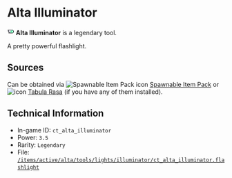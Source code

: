 # Alta Illuminator

<img src="https://raw.githubusercontent.com/Ceterai/Enternia/main/items/active/alta/tools/lights/illuminator/icon.png" alt="Alta Illuminator icon" loading="lazy" width="auto" height="16px"/> **Alta Illuminator** is a legendary tool.

A pretty powerful flashlight.

## Sources

Can be obtained via <img src="https://raw.githubusercontent.com/Silverfeelin/Starbound-SpawnableItemPack/master/interface/sip/iconSmall.png" alt="Spawnable Item Pack icon" width="18" height="14"/> [Spawnable Item Pack](https://steamcommunity.com/sharedfiles/filedetails/?id=733665104) or <img src="https://steamuserimages-a.akamaihd.net/ugc/263843960696222713/3EC9A7C005541F7D577EBCB8C5736B4EFC9973D6/" alt="icon" width="8" height="12"/> [Tabula Rasa](https://community.playstarbound.com/resources/the-tabula-rasa.3222/) (if you have any of them installed).

## Technical Information

- In-game ID: `ct_alta_illuminator`
- Power: `3.5`
- Rarity: `Legendary`
- File: [`/items/active/alta/tools/lights/illuminator/ct_alta_illuminator.flashlight`](https://github.com/Ceterai/Enternia/blob/main/items/active/alta/tools/lights/illuminator/ct_alta_illuminator.flashlight)
